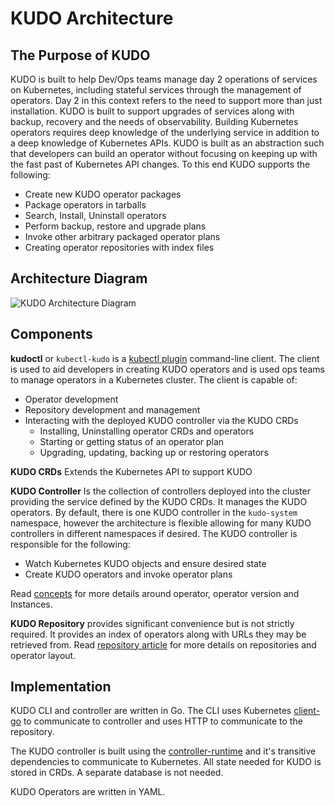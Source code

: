 # KUDO Architecture

## The Purpose of KUDO

KUDO is built to help Dev/Ops teams manage day 2 operations of services on Kubernetes, including stateful services through the management of operators. Day 2 in this context refers to the need to support more than just installation. KUDO is built to support upgrades of services along with backup, recovery and the needs of observability. Building Kubernetes operators requires deep knowledge of the underlying service in addition to a deep knowledge of Kubernetes APIs. KUDO is built as an abstraction such that developers can build an operator without focusing on keeping up with the fast past of Kubernetes API changes. To this end KUDO supports the following:

* Create new KUDO operator packages
* Package operators in tarballs
* Search, Install, Uninstall operators
* Perform backup, restore and upgrade plans
* Invoke other arbitrary packaged operator plans
* Creating operator repositories with index files

## Architecture Diagram

![KUDO Architecture Diagram](/images/kudo-architecture.jpg?10x20)

## Components

**kudoctl** or `kubectl-kudo` is a [kubectl plugin](https://kubernetes.io/docs/tasks/extend-kubectl/kubectl-plugins/) command-line client. The client is used to aid developers in creating KUDO operators and is used ops teams to manage operators in a Kubernetes cluster. The client is capable of:

* Operator development
* Repository development and management
* Interacting with the deployed KUDO controller via the KUDO CRDs
  * Installing, Uninstalling operator CRDs and operators
  * Starting or getting status of an operator plan
  * Upgrading, updating, backing up or restoring operators

**KUDO CRDs** Extends the Kubernetes API to support KUDO

**KUDO Controller** Is the collection of controllers deployed into the cluster providing the service defined by the KUDO CRDs. It manages the KUDO operators. By default, there is one KUDO controller in the `kudo-system` namespace, however the architecture is flexible allowing for many KUDO controllers in different namespaces if desired. The KUDO controller is responsible for the following:

* Watch Kubernetes KUDO objects and ensure desired state
* Create KUDO operators and invoke operator plans

Read [concepts](concepts) for more details around operator, operator version and Instances.

**KUDO Repository** provides significant convenience but is not strictly required. It provides an index of operators along with URLs they may be retrieved from. Read [repository article](repository) for more details on repositories and operator layout.

## Implementation

KUDO CLI and controller are written in Go. The CLI uses Kubernetes [client-go](https://github.com/kubernetes/client-go) to communicate to controller and uses HTTP to communicate to the repository.

The KUDO controller is built using the [controller-runtime](https://github.com/kubernetes-sigs/controller-runtime) and it's transitive dependencies to communicate to Kubernetes. All state needed for KUDO is stored in CRDs. A separate database is not needed.

KUDO Operators are written in YAML.

